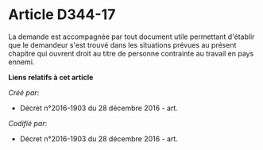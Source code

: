 # Article D344-17

La demande est accompagnée par tout document utile permettant d'établir que le demandeur s'est trouvé dans les situations
prévues au présent chapitre qui ouvrent droit au titre de personne contrainte au travail en pays ennemi.

**Liens relatifs à cet article**

_Créé par_:

  - Décret n°2016-1903 du 28 décembre 2016 - art.

_Codifié par_:

  - Décret n°2016-1903 du 28 décembre 2016 - art.
